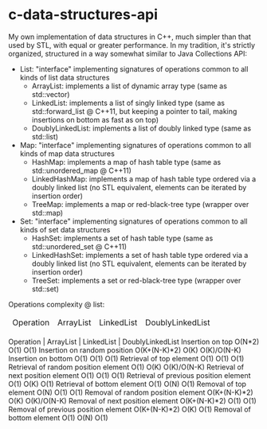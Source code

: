 # c-data-structures-api

My own implementation of data structures in C++, much simpler than that used by STL, with equal or greater performance. In my tradition, it's strictly organized, structured in a way somewhat similar to Java Collections API:

- List: "interface" implementing signatures of operations common to all kinds of list data structures
	- ArrayList: implements a list of dynamic array type (same as std::vector)
	- LinkedList: implements a list of singly linked type (same as std::forward_list @ C++11, but keeping a pointer to tail, making insertions on bottom as fast as on top) 
	- DoublyLinkedList: implements a list of doubly linked type (same as std::list)
- Map: "interface" implementing signatures of operations common to all kinds of map data structures
	- HashMap: implements a map of hash table type (same as std::unordered_map @ C++11)
	- LinkedHashMap: implements a map of hash table type ordered via a doubly linked list (no STL equivalent, elements can be iterated by insertion order)
	- TreeMap: implements a map or red-black-tree type (wrapper over std::map)
- Set: "interface" implementing signatures of operations common to all kinds of set data structures
	- HashSet: implements a set of hash table type (same as std::unordered_set @ C++11)
	- LinkedHashSet: implements a set of hash table type ordered via a doubly linked list (no STL equivalent, elements can be iterated by insertion order)
	- TreeSet: implements a set or red-black-tree type (wrapper over std::set)

Operations complexity @ list:
<table>
	<thead>
		<tr>
			<td>Operation</td>
			<td>ArrayList</td>
			<td>LinkedList</td>
			<td>DoublyLinkedList</td>
		</tr>
	</thead>
</table>

Operation								|	ArrayList	|	LinkedList	|	DoublyLinkedList
Insertion on top						O(N*2)			O(1)		O(1)
Insertion on random position			O(K+(N-K)*2)	O(K)		O(K)/O(N-K)
Insertion on bottom						O(1)			O(1)		O(1)
Retrieval of top element				O(1)			O(1)		O(1)
Retrieval of random position element	O(1)			O(K)		O(K)/O(N-K)
Retrieval of next position element		O(1)			O(1)		O(1)
Retrieval of previous position element	O(1)			O(K)		O(1)
Retrieval of bottom element				O(1)			O(N)		O(1)
Removal of top element					O(N)			O(1)		O(1)
Removal of random position element		O(K+(N-K)*2)	O(K)		O(K)/O(N-K)
Removal of next position element		O(K+(N-K)*2)	O(1)		O(1)
Removal of previous position element	O(K+(N-K)*2)	O(K)		O(1)
Removal of bottom element				O(1)			O(N)		O(1)